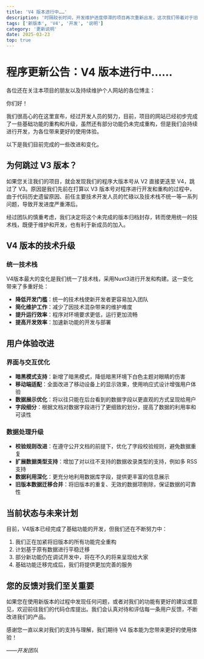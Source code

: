 ```yaml
---
title: 'V4 版本进行中……'
description: '时隔较长时间，开发维护进度停滞的项目再次重新出发，这次我们带着对于旧版本的一些改进，重新让这个项目散发活力！'
tags: ['新版本', 'V4', '开发', '说明']
category: '更新说明'
date: 2025-03-23
top: true
---
```


# 程序更新公告：V4 版本进行中……

各位还在关注本项目的朋友以及持续维护个人网站的各位博主：

你们好！

我们很高心的在这里宣布，经过开发人员的努力，目前，项目的网站已经初步完成了一些基础功能的重构和升级，虽然还有部分功能仍未完成重构，但是我们会持续进行开发，为各位带来更好的使用体验。

以下是我们目前完成的一些改进和变化。

## 为何跳过 V3 版本？

如果您关注我们的项目，就会发现我们的程序大版本号从 V2 直接更迭至 V4，跳过了 V3。原因是我们先前在打算以 V3 版本号对程序进行开发和重构的过程中，由于代码历史遗留原因、前任主要技术开发人员的忙碌以及技术栈不统一等一系列问题，导致开发进度严重滞后。

经过团队的慎重考虑，我们决定将这个未完成的版本归档封存，转而使用统一的技术栈，既便于维护和开发，也有利于新成员的加入。

## V4 版本的技术升级

### 统一技术栈

V4版本最大的变化是我们统一了技术栈，采用Nuxt3进行开发和构建。这一变化带来了多重好处：

- **降低开发门槛**：统一的技术栈使新开发者更容易加入团队
- **简化维护工作**：减少了因技术混杂带来的维护难度
- **提升运行效率**：程序对环境要求更低，运行更加流畅
- **提高开发效率**：加速新功能的开发与部署

## 用户体验改进

### 界面与交互优化

- **暗黑模式支持**：新增了暗黑模式，降低暗黑环境下白色主题对眼睛的伤害
- **移动端适配**：全面改进了移动设备上的显示效果，使用响应式设计增强用户体验
- **数据展示优化**：将以往只能在后台看到的数据字段以更直观的方式呈现给用户
- **字段细分**：根据文档对数据字段进行了更细致的划分，提高了数据的利用率和可读性

### 数据处理升级

- **校验规则改进**：在遵守公开文档的前提下，优化了字段校验规则，避免数据重复
- **扩展数据类型支持**：增加了对以往不支持的数据收录类型的支持，例如多 RSS 支持
- **数据利用深化**：更充分地利用数据库字段，提供更丰富的信息展示
- **旧版本数据迁移合并**：将旧版本的重复、无效的数据项剔除，保证数据的可靠性

## 当前状态与未来计划

目前，V4版本已经完成了基础功能的开发，但我们还在不断努力中：

1. 我们正在加紧将旧版本的所有功能完全重构
2. 计划基于原有数据进行平稳迁移
3. 部分新功能仍在调试开发中，将在不久的将来呈现给大家
4. 基础功能迁移完成后，我们将提供更加完善的服务

## 您的反馈对我们至关重要

如果您在使用新版本的过程中发现任何问题，或者对我们的功能有更好的建议或意见，欢迎前往我们的代码仓库提出。我们会认真对待和评估每一条用户反馈，不断改进我们的产品。

感谢您一直以来对我们的支持与理解，我们期待 V4 版本能为您带来更好的使用体验！

_——开发团队_
